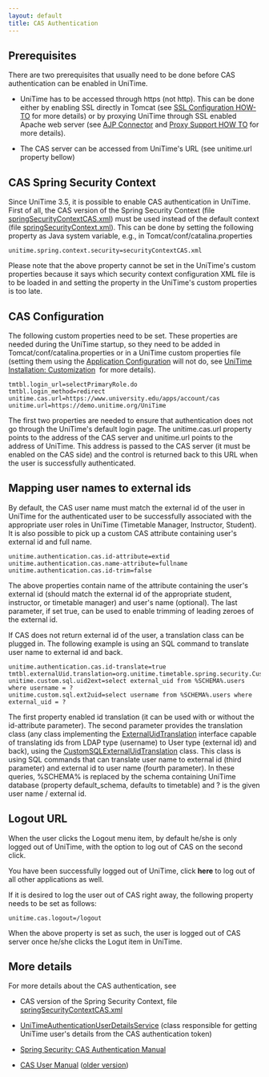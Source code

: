```yaml
---
layout: default
title: CAS Authentication
---
```



## Prerequisites

There are two prerequisites that usually need to be done before CAS authentication can be enabled in UniTime.

* UniTime has to be accessed through https (not http). This can be done either by enabling SSL directly in Tomcat (see [SSL Configuration HOW-TO](http://tomcat.apache.org/tomcat-7.0-doc/ssl-howto.html) for more details) or by proxying UniTime through SSL enabled Apache web server (see [AJP Connector](https://tomcat.apache.org/tomcat-7.0-doc/config/ajp.html) and [Proxy Support HOW TO](https://tomcat.apache.org/tomcat-7.0-doc/proxy-howto.html) for more details).

* The CAS server can be accessed from UniTime's URL (see unitime.url property bellow)

## CAS Spring Security Context

Since UniTime 3.5, it is possible to enable CAS authentication in UniTime. First of all, the CAS version of the Spring Security Context (file [springSecurityContextCAS.xml](https://github.com/UniTime/unitime/blob/master/WebContent/WEB-INF/securityContextCAS.xml)) must be used instead of the default context (file [springSecurityContext.xml](https://github.com/UniTime/unitime/blob/master/WebContent/WEB-INF/securityContext.xml)). This can be done by setting the following property as Java system variable, e.g., in Tomcat/conf/catalina.properties
```
unitime.spring.context.security=securityContextCAS.xml
```

Please note that the above property cannot be set in the UniTime's custom properties because it says which security context configuration XML file is to be loaded in and setting the property in the UniTime's custom properties is too late.

## CAS Configuration

The following custom properties need to be set. These properties are needed during the UniTime startup, so they need to be added in Tomcat/conf/catalina.properties or in a UniTime custom properties file (setting them using the [Application Configuration](application-configuration) will not do, see [UniTime Installation: Customization](installation#customization)  for more details).
```
tmtbl.login_url=selectPrimaryRole.do
tmtbl.login_method=redirect
unitime.cas.url=https://www.university.edu/apps/account/cas
unitime.url=https://demo.unitime.org/UniTime
```

The first two properties are needed to ensure that authentication does not go through the UniTime's default login page. The unitime.cas.url property points to the address of the CAS server and unitime.url points to the address of UniTime. This address is passed to the CAS server (it must be enabled on the CAS side) and the control is returned back to this URL when the user is successfully authenticated.

## Mapping user names to external ids

By default, the CAS user name must match the external id of the user in UniTime for the authenticated user to be successfully associated with the appropriate user roles in UniTime (Timetable Manager, Instructor, Student). It is also possible to pick up a custom CAS attribute containing user's external id and full name.
```
unitime.authentication.cas.id-attribute=extid
unitime.authentication.cas.name-attribute=fullname
unitime.authentication.cas.id-trim=false
```

The above properties contain name of the attribute containing the user's external id (should match the external id of the appropriate student, instructor, or timetable manager) and user's name (optional). The last parameter, if set true, can be used to enable trimming of leading zeroes of the external id.

If CAS does not return external id of the user, a translation class can be plugged in. The following example is using an SQL command to translate user name to external id and back.
```
unitime.authentication.cas.id-translate=true
tmtbl.externalUid.translation=org.unitime.timetable.spring.security.CustomSQLExternalUidTranslation
unitime.custom.sql.uid2ext=select external_uid from %SCHEMA%.users where username = ?
unitime.custom.sql.ext2uid=select username from %SCHEMA%.users where external_uid = ?
```

The first property enabled id translation (it can be used with or without the id-attribute parameter). The second parameter provides the translation class (any class implementing the [ExternalUidTranslation](https://github.com/UniTime/unitime/blob/master/JavaSource/org/unitime/timetable/interfaces/ExternalUidTranslation.java) interface capable of translating ids from LDAP type (username) to User type (external id) and back), using the [CustomSQLExternalUidTranslation](https://github.com/UniTime/unitime/blob/master/JavaSource/org/unitime/timetable/spring/security/CustomSQLExternalUidTranslation.java) class. This class is using SQL commands that can translate user name to external id (third parameter) and external id to user name (fourth parameter). In these queries, %SCHEMA% is replaced by the schema containing UniTime database (property default_schema, defaults to timetable) and ? is the given user name / external id.

## Logout URL

When the user clicks the Logout menu item, by default he/she is only logged out of UniTime, with the option to log out of CAS on the second click.

You have been successfully logged out of UniTime, click __here__ to log out of all other applications as well.

If it is desired to log the user out of CAS right away, the following property needs to be set as follows:
```
unitime.cas.logout=/logout
```

When the above property is set as such, the user is logged out of CAS server once he/she clicks the Logut item in UniTime.

## More details

For more details about the CAS authentication, see

* CAS version of the Spring Security Context, file [springSecurityContextCAS.xml](https://github.com/UniTime/unitime/blob/master/WebContent/WEB-INF/securityContextCAS.xml)

* [UniTimeAuthenticationUserDetailsService](https://github.com/UniTime/unitime/blob/master/JavaSource/org/unitime/timetable/spring/security/UniTimeAuthenticationUserDetailsService.java) (class responsible for getting UniTime user's details from the CAS authentication token)

* [Spring Security: CAS Authentication Manual](https://docs.spring.io/spring-security/site/docs/3.1.x/reference/cas.html)

* [CAS User Manual](http://jasig.github.io/cas/4.1.x/index.html) ([older version](https://wiki.jasig.org/display/CASUM/Home))
